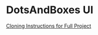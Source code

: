 # DotsAndBoxes UI
[Cloning Instructions for Full Project](https://github.com/TheSwerik/DotsAndBoxes/blob/master/README.md)